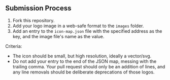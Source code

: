 ## Submission Process

1. Fork this repository.
2. Add your logo image in a web-safe format to the `images` folder.
3. Add an entry to the `icon-map.json` file with the specified address as the key, and the image file's name as the value.

Criteria:
- The icon should be small, but high resolution, ideally a vector/svg.
- Do not add your entry to the end of the JSON map, messing with the trailing comma. Your pull request should only be an addition of lines, and any line removals should be deliberate deprecations of those logos.

